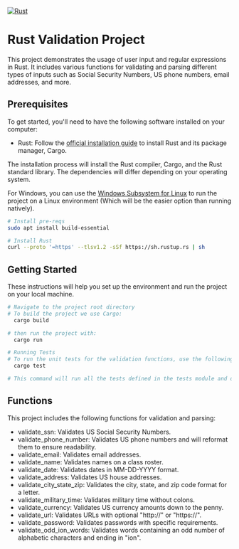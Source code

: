 [![Rust](https://github.com/Sinoffate/regex_assignment_483/actions/workflows/rust.yml/badge.svg)](https://github.com/Sinoffate/regex_assignment_483/actions/workflows/rust.yml)

# Rust Validation Project

This project demonstrates the usage of user input and regular expressions in Rust. It includes various functions for validating and parsing different types of inputs such as Social Security Numbers, US phone numbers, email addresses, and more.

## Prerequisites

To get started, you'll need to have the following software installed on your computer:

- Rust: Follow the [official installation guide](https://www.rust-lang.org/tools/install) to install Rust and its package manager, Cargo.

The installation process will install the Rust compiler, Cargo, and the Rust standard library. The dependencies will differ depending on your operating system.

For Windows, you can use the [Windows Subsystem for Linux](https://docs.microsoft.com/en-us/windows/wsl/install-win10) to run the project on a Linux environment (Which will be the easier option than running natively).
```bash
# Install pre-reqs
sudo apt install build-essential 

# Install Rust
curl --proto '=https' --tlsv1.2 -sSf https://sh.rustup.rs | sh
```

## Getting Started
These instructions will help you set up the environment and run the project on your local machine.


  ```bash
  # Navigate to the project root directory   
  # To build the project we use Cargo:
    cargo build
  
  # then run the project with:
    cargo run

  # Running Tests
  # To run the unit tests for the validation functions, use the following command:
    cargo test

  # This command will run all the tests defined in the tests module and outputting the results and time in seconds to complete the tests.
  ```

## Functions
This project includes the following functions for validation and parsing:

- validate_ssn: Validates US Social Security Numbers.
- validate_phone_number: Validates US phone numbers and will reformat them to ensure readability.
- validate_email: Validates email addresses.
- validate_name: Validates names on a class roster.
- validate_date: Validates dates in MM-DD-YYYY format.
- validate_address: Validates US house addresses.
- validate_city_state_zip: Validates the city, state, and zip code format for a letter.
- validate_military_time: Validates military time without colons.
- validate_currency: Validates US currency amounts down to the penny.
- validate_url: Validates URLs with optional "http://" or "https://".
- validate_password: Validates passwords with specific requirements.
- validate_odd_ion_words: Validates words containing an odd number of alphabetic characters and ending in "ion".